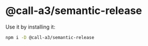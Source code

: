 # @call-a3/semantic-release

Use it by installing it:

```bash
npm i -D @call-a3/semantic-release
```
